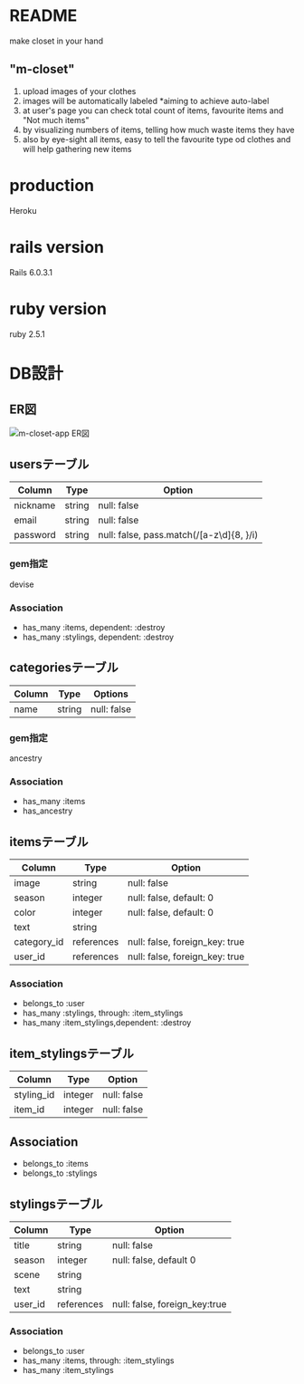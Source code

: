 # README
make closet in your hand
## "m-closet"
1. upload images of your clothes
2. images will be automatically labeled *aiming to achieve auto-label
3. at user's page you can check total count of items, favourite items and "Not much items"
4. by visualizing numbers of items, telling how much waste items they have
5. also by eye-sight all items, easy to tell the favourite type od clothes and will help gathering new items
# production
Heroku
# rails version
Rails 6.0.3.1
# ruby version
ruby 2.5.1

# DB設計
## ER図
![m-closet-app ER図](https://user-images.githubusercontent.com/64117340/84738119-4435c400-afe4-11ea-8707-989cc5483479.png)

## usersテーブル
|Column|Type|Option|
|------|----|------|
|nickname|string|null: false|
|email|string|null: false|
|password|string|null: false, pass.match(/[a-z\d]{8, }/i)|
### gem指定
devise
### Association
- has_many :items, dependent: :destroy
- has_many :stylings, dependent: :destroy

## categoriesテーブル
|Column|Type|Options|
|------|----|-------|
|name|string|null: false|
### gem指定
ancestry
### Association
- has_many :items
- has_ancestry

## itemsテーブル
|Column|Type|Option|
|------|----|------|
|image|string|null: false|
|season|integer|null: false, default: 0|
|color|integer|null: false, default: 0|
|text|string||
|category_id|references|null: false, foreign_key: true|
|user_id|references|null: false, foreign_key: true|
### Association
- belongs_to :user
- has_many :stylings, through: :item_stylings
- has_many :item_stylings,dependent: :destroy

## item_stylingsテーブル
|Column|Type|Option|
|------|----|------|
|styling_id|integer|null: false|
|item_id|integer|null: false|
## Association
- belongs_to :items
- belongs_to :stylings

## stylingsテーブル
|Column|Type|Option|
|------|----|------|
|title|string|null: false|
|season|integer|null: false, default 0|
|scene|string||
|text|string||
|user_id|references|null: false, foreign_key:true|
### Association
- belongs_to :user
- has_many :items, through: :item_stylings
- has_many :item_stylings
